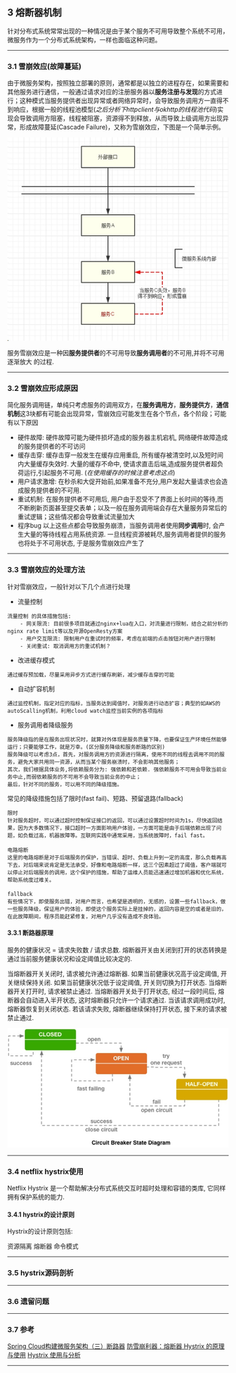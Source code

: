 ## 3 熔断器机制
针对分布式系统常常出现的一种情况是由于某个服务不可用导致整个系统不可用，微服务作为一个分布式系统架构，一样也面临这种问题。
- - - - -
### 3.1 雪崩效应(故障蔓延)
由于微服务架构，按照独立部署的原则，通常都是以独立的进程存在，如果需要和其他服务进行通信，一般通过请求对应的注册服务器以**服务注册与发现**的方式进行；这种模式当服务提供者出现异常或者网络异常时，会导致服务调用方一直得不到响应，根据一般的线程池模型(*之后分析下httpclient与okhttp的线程池代码*)实现会导致调用方阻塞，线程被阻塞，资源得不到释放，从而导致上级调用方出现异常，形成故障蔓延(Cascade Failure)，又称为雪崩效应，下图是一个简单示例。

![](./_image/2017-05-02-23-39-28.jpg)

服务雪崩效应是一种因**服务提供者**的不可用导致**服务调用者**的不可用,并将不可用逐渐放大 的过程.
- - - - -
### 3.2 雪崩效应形成原因
简化服务调用链，单纯只考虑服务的调用双方，在**服务调用方**，**服务提供方**，**通信机制**这3块都有可能会出现异常，雪崩效应可能发生在各个节点，各个阶段；可能有以下原因
- 硬件故障: 硬件故障可能为硬件损坏造成的服务器主机宕机, 网络硬件故障造成的服务提供者的不可访问
- 缓存击穿: 缓存击穿一般发生在缓存应用重启, 所有缓存被清空时,以及短时间内大量缓存失效时. 大量的缓存不命中, 使请求直击后端,造成服务提供者超负荷运行,引起服务不可用. (*在使用缓存的时候注意考虑这点*)
- 用户请求激增: 在秒杀和大促开始前,如果准备不充分,用户发起大量请求也会造成服务提供者的不可用.
- 重试机制: 在服务提供者不可用后, 用户由于忍受不了界面上长时间的等待,而不断刷新页面甚至提交表单；以及一般在服务调用端会存在大量服务异常后的重试逻辑；这些情况都会导致重试流量加大
- 程序bug
以上这些点都会导致服务崩溃，当服务调用者使用**同步调用**时, 会产生大量的等待线程占用系统资源. 一旦线程资源被耗尽,服务调用者提供的服务也将处于不可用状态, 于是服务雪崩效应产生了
- - - - -
### 3.3 雪崩效应的处理方法
针对雪崩效应，一般针对以下几个点进行处理
- 流量控制
```
流量控制 的具体措施包括:
    - 网关限流: 目前很多项目就通过nginx+lua在入口，对流量进行限制，结合之前分析的nginx rate limit等以及开源OpenResty方案 
    - 用户交互限流: 限制用户在重试时的频率，考虑在前端的点击按钮对用户进行限制
    - 关闭重试: 取消调用方的重试机制？
```
- 改进缓存模式
```
通过缓存预加载，尽量采用异步方式进行缓存刷新，减少缓存击穿的可能
```
- 自动扩容机制
```
通过监控机制，指定对应的指标，当服务达到阈值时，对服务进行动态扩容；典型的如AWS的autoScalling机制，利用cloud watch监控当前实例的各项指标
```
- 服务调用者降级服务
```
服务降级指的是在服务出现状况时，就算对外体现是服务质量下降，也要保证生产环境任然能够运行；只要能够工作，就是万幸。(区分服务降级和服务断路的区别)
服务降级可以考虑3点，首先，对服务调用方的资源进行隔离，使用不同的线程去调用不同的服务，避免大家共用同一资源，从而当某个服务崩溃时，不会影响其他服务；
其次，我们根据具体业务,将依赖服务分为: 强依赖和若依赖. 强依赖服务不可用会导致当前业务中止,而弱依赖服务的不可用不会导致当前业务的中止；
最后，针对不同的服务，可以用不同的降级措施。
```
常见的降级措施包括了限时(fast fail)、短路、预留退路(fallback)
```
限时
针对服务超时，可以通过超时控制保证接口的返回，可以通过设置超时时间为1s，尽快返回结果，因为大多数情况下，接口超时一方面影响用户体验，一方面可能是由于后端依赖出现了问题，如负载过高，机器故障等。互联网实践中通常采用，当系统故障时，fail fast。

电路熔断
这里的电路熔断是对于后端服务的保护，当错误、超时、负载上升到一定的高度，那么负载再高下去，对后端来说肯定是无法承受，好像和电路熔断一样，这三个因素超过了阈值，客户端就可以停止对后端服务的调用，这个保护的措施，帮助了运维人员能迅速通过增加机器和优化系统，帮助系统度过难关。

fallback
有些情况下，即使服务出错，对用户而言，也希望是透明的，无感的，设置一些fallback，做一些服务降级，保证用户的体验，即使这个服务实际上是挂掉的，返回内容是空的或者是旧的，在此故障期间，程序员能赶紧修复，对用户几乎没有造成不良体验。
```
#### 3.3.1 断路器原理
服务的健康状况 = 请求失败数 / 请求总数. 熔断器开关由关闭到打开的状态转换是通过当前服务健康状况和设定阈值比较决定的.

当熔断器开关关闭时, 请求被允许通过熔断器. 如果当前健康状况高于设定阈值, 开关继续保持关闭. 如果当前健康状况低于设定阈值, 开关则切换为打开状态.
当熔断器开关打开时, 请求被禁止通过.
当熔断器开关处于打开状态, 经过一段时间后, 熔断器会自动进入半开状态, 这时熔断器只允许一个请求通过. 当该请求调用成功时, 熔断器恢复到关闭状态. 若该请求失败, 熔断器继续保持打开状态, 接下来的请求被禁止通过.

![](./_image/2017-05-03-00-16-28.jpg)

- - - - -
### 3.4 netflix hystrix使用
Netflix Hystrix 是一个帮助解决分布式系统交互时超时处理和容错的类库, 它同样拥有保护系统的能力.
#### 3.4.1 hystrix的设计原则
Hystrix的设计原则包括:

资源隔离
熔断器
命令模式
- - - - -
### 3.5 hystrix源码剖析
- - - - -
### 3.6 遗留问题
- - - - -
### 3.7 参考
[Spring Cloud构建微服务架构（三）断路器](http://blog.didispace.com/springcloud3/)
[防雪崩利器：熔断器 Hystrix 的原理与使用](https://segmentfault.com/a/1190000005988895)
[Hystrix 使用与分析](http://hot66hot.iteye.com/blog/2155036)
[](http://)
- - - - -